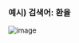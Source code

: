 ### 예시) 검색어: 환율
![image](https://github.com/user-attachments/assets/17565a51-182a-4bff-be94-3b45355c6a6b)


